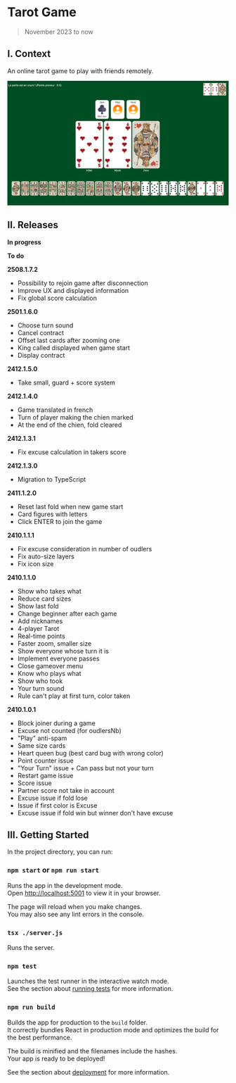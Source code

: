 # Tarot Game

> November 2023 to now

## I. Context

An online tarot game to play with friends remotely.

<p align="center">
  <img width="720" alt="Tarot In Game" src="./src/assets/images/tarot_in_game.png">
</p>


## II. Releases

**In progress**

**To do**

**2508.1.7.2**
- Possibility to rejoin game after disconnection
- Improve UX and displayed information
- Fix global score calculation

**2501.1.6.0**
- Choose turn sound
- Cancel contract
- Offset last cards after zooming one
- King called displayed when game start
- Display contract

**2412.1.5.0**
- Take small, guard + score system

**2412.1.4.0**
- Game translated in french
- Turn of player making the chien marked
- At the end of the chien, fold cleared

**2412.1.3.1**
- Fix excuse calculation in takers score

**2412.1.3.0**
- Migration to TypeScript

**2411.1.2.0**
- Reset last fold when new game start
- Card figures with letters
- Click ENTER to join the game

**2410.1.1.1**
- Fix excuse consideration in number of oudlers
- Fix auto-size layers
- Fix icon size

**2410.1.1.0**
- Show who takes what
- Reduce card sizes
- Show last fold
- Change beginner after each game
- Add nicknames
- 4-player Tarot
- Real-time points
- Faster zoom, smaller size
- Show everyone whose turn it is
- Implement everyone passes
- Close gameover menu
- Know who plays what
- Show who took
- Your turn sound
- Rule can't play at first turn, color taken

**2410.1.0.1**
- Block joiner during a game
- Excuse not counted (for oudlersNb)
- "Play" anti-spam
- Same size cards
- Heart queen bug (best card bug with wrong color)
- Point counter issue
- "Your Turn" issue + Can pass but not your turn
- Restart game issue
- Score issue
- Partner score not take in account
- Excuse issue if fold lose
- Issue if first color is Excuse
- Excuse issue if fold win but winner don't have excuse

## III. Getting Started

In the project directory, you can run:

### `npm start` or `npm run start`

Runs the app in the development mode.\
Open [http://localhost:5001](http://localhost:5001) to view it in your browser.

The page will reload when you make changes.\
You may also see any lint errors in the console.

### `tsx ./server.js`

Runs the server.

### `npm test`

Launches the test runner in the interactive watch mode.\
See the section about [running tests](https://facebook.github.io/create-react-app/docs/running-tests) for more information.

### `npm run build`

Builds the app for production to the `build` folder.\
It correctly bundles React in production mode and optimizes the build for the best performance.

The build is minified and the filenames include the hashes.\
Your app is ready to be deployed!

See the section about [deployment](https://facebook.github.io/create-react-app/docs/deployment) for more information.
